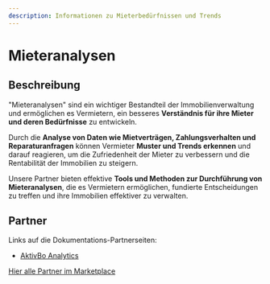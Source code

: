 ```yaml
---
description: Informationen zu Mieterbedürfnissen und Trends
---
```


# Mieteranalysen

## Beschreibung

"Mieteranalysen" sind ein wichtiger Bestandteil der Immobilienverwaltung und ermöglichen es Vermietern, ein besseres **Verständnis für ihre Mieter und deren Bedürfnisse** zu entwickeln.&#x20;

Durch die **Analyse von Daten wie Mietverträgen, Zahlungsverhalten und Reparaturanfragen** können Vermieter **Muster und Trends erkennen** und darauf reagieren, um die Zufriedenheit der Mieter zu verbessern und die Rentabilität der Immobilien zu steigern.&#x20;

Unsere Partner bieten effektive **Tools und Methoden zur Durchführung von Mieteranalysen**, die es Vermietern ermöglichen, fundierte Entscheidungen zu treffen und ihre Immobilien effektiver zu verwalten.&#x20;

## Partner

Links auf die Dokumentations-Partnerseiten:

* [AktivBo Analytics](../partner-and-apps/aktivbo-analytics.md)

[Hier alle Partner im Marketplace](https://marketplace.aareon.com/de/category/analytics)
